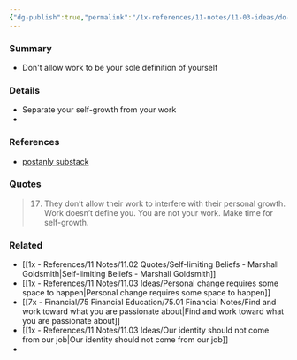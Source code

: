 ```yaml
---
{"dg-publish":true,"permalink":"/1x-references/11-notes/11-03-ideas/do-not-define-yourself-by-your-work/","title":"Do not define yourself by your work","created":"2024-11-25T11:04:21.491+03:00","updated":"2024-12-03T22:30:49.340+03:00"}
---
```



### Summary
- Don't allow work to be your sole definition of yourself

### Details
- Separate your self-growth from your work
- 

### References
 - [postanly substack](https://postanly.substack.com/p/50-habits-of-lifelong-learners-the)

### Quotes
> 17. They don’t allow their work to interfere with their personal growth. Work doesn’t define you. You are not your work. Make time for self-growth.


### Related
- [[1x - References/11 Notes/11.02 Quotes/Self-limiting Beliefs - Marshall Goldsmith\|Self-limiting Beliefs - Marshall Goldsmith]]
- [[1x - References/11 Notes/11.03 Ideas/Personal change requires some space to happen\|Personal change requires some space to happen]]
- [[7x - Financial/75 Financial Education/75.01 Financial Notes/Find and work toward what you are passionate about\|Find and work toward what you are passionate about]]
- [[1x - References/11 Notes/11.03 Ideas/Our identity should not come from our job\|Our identity should not come from our job]]
- 